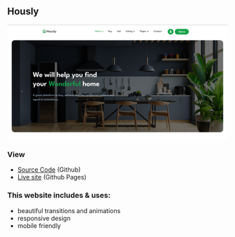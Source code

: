 ## Hously

![project preview](./project-preview.png)


### View
- [Source Code](https://github.com/sam4web/hously-template) (Github)
- [Live site](https://sam4web.github.io/hously-template/) (Github Pages)


### This website includes & uses:

- beautiful transitions and animations
- responsive design
- mobile friendly
